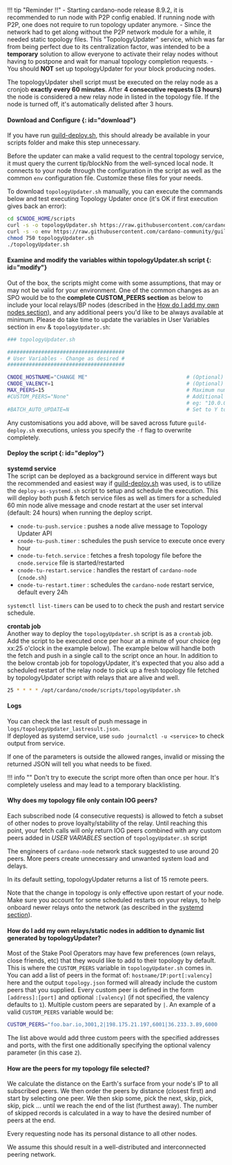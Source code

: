 !!! tip "Reminder !!"
    - Starting cardano-node release 8.9.2, it is recommended to run node with P2P config enabled. If running node with P2P, one does not require to run topology updater anymore.
    - Since the network had to get along without the P2P network module for a while, it needed static topology files. This "TopologyUpdater" service, which was far from being perfect due to its centralization factor, was intended to be a **temporary** solution to allow everyone to activate their relay nodes without having to postpone and wait for manual topology completion requests.
    - You should **NOT** set up topologyUpdater for your block producing nodes.

The topologyUpdater shell script must be executed on the relay node as a cronjob **exactly every 60 minutes**. After **4 consecutive requests (3 hours)** the node is considered a new relay node in listed in the topology file. If the node is turned off, it's automatically delisted after 3 hours.

#### Download and Configure {: id="download"}

If you have run [guild-deploy.sh](../basics.md#pre-requisites), this should already be available in your scripts folder and make this step unnecessary.

Before the updater can make a valid request to the central topology service, it must query the current tip/blockNo from the well-synced local node. It connects to your node through the configuration in the script as well as the common `env` configuration file. Customize these files for your needs.

To download `topologyUpdater.sh` manually, you can execute the commands below and test executing Topology Updater once (it's OK if first execution gives back an error):
``` bash
cd $CNODE_HOME/scripts
curl -s -o topologyUpdater.sh https://raw.githubusercontent.com/cardano-community/guild-operators/master/scripts/cnode-helper-scripts/topologyUpdater.sh
curl -s -o env https://raw.githubusercontent.com/cardano-community/guild-operators/master/scripts/cnode-helper-scripts/env
chmod 750 topologyUpdater.sh
./topologyUpdater.sh
```

#### Examine and modify the variables within topologyUpdater.sh script {: id="modify"}

Out of the box, the scripts might come with some assumptions, that may or may not be valid for your environment. One of the common changes as an SPO would be to the **complete CUSTOM_PEERS section** as below to include your local relays/BP nodes (described in the [How do I add my own nodes section](#how-do-i-add-my-own-relaysstatic-nodes-in-addition-to-dynamic-list-generated-by-topologyupdater)), and any additional peers you'd like to be always available at minimum. Please do take time to update the variables in User Variables section in  `env` & `topologyUpdater.sh`:

``` bash
### topologyUpdater.sh

######################################
# User Variables - Change as desired #
######################################

CNODE_HOSTNAME="CHANGE ME"                                # (Optional) Must resolve to the IP you are requesting from
CNODE_VALENCY=1                                           # (Optional) for multi-IP hostnames
MAX_PEERS=15                                              # Maximum number of peers to return on successful fetch
#CUSTOM_PEERS="None"                                      # Additional custom peers to (IP,port[,valency]) to add to your target topology.json
                                                          # eg: "10.0.0.1,3001|10.0.0.2,3002|relays.mydomain.com,3003,3"
#BATCH_AUTO_UPDATE=N                                      # Set to Y to automatically update the script if a new version is available without user interaction
```

Any customisations you add above, will be saved across future `guild-deploy.sh` executions, unless you specify the `-f` flag to overwrite completely.

#### Deploy the script {: id="deploy"}

**systemd service**  
The script can be deployed as a background service in different ways but the recommended and easiest way if [guild-deploy.sh](../basics.md#pre-requisites) was used, is to utilize the `deploy-as-systemd.sh` script to setup and schedule the execution. This will deploy both push & fetch service files as well as timers for a scheduled 60 min node alive message and cnode restart at the user set interval (default: 24 hours) when running the deploy script.

- `cnode-tu-push.service`    : pushes a node alive message to Topology Updater API
- `cnode-tu-push.timer`      : schedules the push service to execute once every hour
- `cnode-tu-fetch.service`   : fetches a fresh topology file before the `cnode.service` file is started/restarted
- `cnode-tu-restart.service` : handles the restart of `cardano-node` (`cnode.sh`)
- `cnode-tu-restart.timer`   : schedules the `cardano-node` restart service, default every 24h

`systemctl list-timers` can be used to to check the push and restart service schedule.

**crontab job**  
Another way to deploy the `topologyUpdater.sh` script is as a `crontab` job. Add the script to be executed once per hour at a minute of your choice (eg xx:25 o'clock in the example below). The example below will handle both the fetch and push in a single call to the script once an hour. In addition to the below crontab job for topologyUpdater, it's expected that you also add a scheduled restart of the relay node to pick up a fresh topology file fetched by topologyUpdater script with relays that are alive and well.

``` bash
25 * * * * /opt/cardano/cnode/scripts/topologyUpdater.sh
```

#### Logs
You can check the last result of push message in `logs/topologyUpdater_lastresult.json`.  
If deployed as systemd service, use `sudo journalctl -u <service>` to check output from service.

If one of the parameters is outside the allowed ranges, invalid or missing the returned JSON will tell you what needs to be fixed.

!!! info ""
    Don't try to execute the script more often than once per hour. It's completely useless and may lead to a temporary blacklisting.

#### Why does my topology file only contain IOG peers?

Each subscribed node (4 consecutive requests) is allowed to fetch a subset of other nodes to prove loyalty/stability of the relay. Until reaching this point, your fetch calls will only return IOG peers combined with any custom peers added in *USER VARIABLES* section of `topologyUpdater.sh` script

The engineers of `cardano-node` network stack suggested to use around 20 peers. More peers create unnecessary and unwanted system load and delays.

In its default setting, topologyUpdater returns a list of 15 remote peers. 

Note that the change in topology is only effective upon restart of your node. Make sure you account for some scheduled restarts on your relays, to help onboard newer relays onto the network (as described in the [systemd section](#deploy-the-script)).

#### How do I add my own relays/static nodes in addition to dynamic list generated by topologyUpdater?

Most of the Stake Pool Operators may have few preferences (own relays, close friends, etc) that they would like to add to their topology by default. This is where the `CUSTOM_PEERS` variable in `topologyUpdater.sh` comes in. You can add a list of peers in the format of: `hostname/IP:port[:valency]` here and the output `topology.json` formed will already include the custom peers that you supplied. Every custom peer is defined in the form `[address]:[port]` and optional `:[valency]` (if not specified, the valency defaults to `1`). Multiple custom peers are separated by `|`. An example of a valid `CUSTOM_PEERS` variable would be:

```bash
CUSTOM_PEERS="foo.bar.io,3001,2|198.175.21.197,6001|36.233.3.89,6000
```
The list above would add three custom peers with the specified addresses and ports, with the first one additionally specifying the optional valency parameter (in this case `2`).

#### How are the peers for my topology file selected?

We calculate the distance on the Earth's surface from your node's IP to all subscribed peers. We then order the peers by distance (closest first) and start by selecting one peer. We then skip some, pick the next, skip, pick, skip, pick ... until we reach the end of the list (furthest away). The number of skipped records is calculated in a way to have the desired number of peers at the end.

Every requesting node has its personal distance to all other nodes.

We assume this should result in a well-distributed and interconnected peering network.
